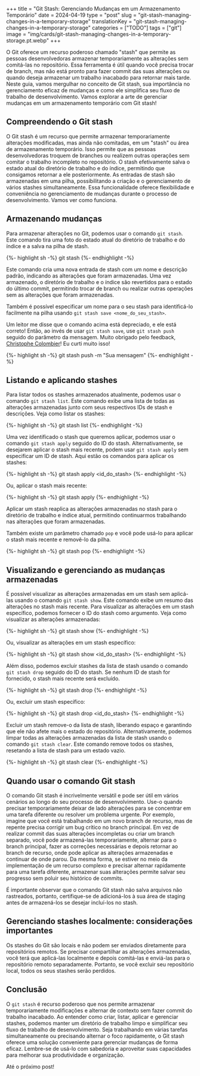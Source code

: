 +++
title = "Git Stash: Gerenciando Mudanças em um Armazenamento Temporário"
date = 2024-04-19
type = "post"
slug = "git-stash-managing-changes-in-a-temporary-storage"
translationKey = "git-stash-managing-changes-in-a-temporary-storage"
categories = ["TODO"]
tags = ["git"]
image = "img/cards/git-stash-managing-changes-in-a-temporary-storage.pt.webp"
+++

O Git oferece um recurso poderoso chamado "stash" que permite as pessoas desenvolvedoras armazenar temporariamente as alterações sem comitá-las no repositório. Essa ferramenta é útil quando você precisa trocar de branch, mas não está pronto para fazer commit das suas alterações ou quando deseja armazenar um trabalho inacabado para retornar mais tarde. Neste guia, vamos mergulhar no conceito de Git stash, sua importância no gerenciamento eficaz de mudanças e como ele simplifica seu fluxo de trabalho de desenvolvimento. Vamos explorar a arte de gerenciar mudanças em um armazenamento temporário com Git stash!

## Compreendendo o Git stash
O Git stash é um recurso que permite armazenar temporariamente alterações modificadas, mas ainda não comitadas, em um "stash" ou área de armazenamento temporário. Isso permite que as pessoas desenvolvedoras troquem de branches ou realizem outras operações sem comitar o trabalho incompleto no repositório. O stash efetivamente salva o estado atual do diretório de trabalho e do índice, permitindo que consigamos retornar a ele posteriormente. As entradas de stash são armazenadas em uma pilha, possibilitando a criação e o gerenciamento de vários stashes simultaneamente. Essa funcionalidade oferece flexibilidade e conveniência no gerenciamento de mudanças durante o processo de desenvolvimento. Vamos ver como funciona.

## Armazenando mudanças
Para armazenar alterações no Git, podemos usar o comando `git stash`. Este comando tira uma foto do estado atual do diretório de trabalho e do índice e a salva na pilha de stash.

{%- highlight sh -%}
git stash
{%- endhighlight -%}

Este comando cria uma nova entrada de stash com um nome e descrição padrão, indicando as alterações que foram armazenadas. Uma vez armazenado, o diretório de trabalho e o índice são revertidos para o estado do último commit, permitindo trocar de branch ou realizar outras operações sem as alterações que foram armazenadas.

Também é possível especificar um nome para o seu stash para identificá-lo facilmente na pilha usando `git stash save <nome_do_seu_stash>`.

Um leitor me disse que o comando acima está depreciado, e ele está correto! Então, ao invés de usar `git stash save`, use `git stash push` seguido do parâmetro da mensagem. Muito obrigado pelo feedback, [Christophe Colombier][christophe_colombier_profile]! Eu curti muito isso!

{%- highlight sh -%}
git stash push -m "Sua mensagem"
{%- endhighlight -%}

## Listando e aplicando stashes
Para listar todos os stashes armazenados atualmente, podemos usar o comando `git stash list`. Este comando exibe uma lista de todas as alterações armazenadas junto com seus respectivos IDs de stash e descrições. Veja como listar os stashes:

{%- highlight sh -%}
git stash list
{%- endhighlight -%}

Uma vez identificado o stash que queremos aplicar, podemos usar o comando `git stash apply` seguido do ID do stash. Alternativamente, se desejarem aplicar o stash mais recente, podem usar `git stash apply` sem especificar um ID de stash. Aqui estão os comandos para aplicar os stashes:

{%- highlight sh -%}
git stash apply <id_do_stash>
{%- endhighlight -%}

Ou, aplicar o stash mais recente:

{%- highlight sh -%}
git stash apply
{%- endhighlight -%}

Aplicar um stash reaplica as alterações armazenadas no stash para o diretório de trabalho e índice atual, permitindo continuarmos trabalhando nas alterações que foram armazenadas.

Também existe um parâmetro chamado `pop` e você pode usá-lo para aplicar o stash mais recente e removê-lo da pilha.

{%- highlight sh -%}
git stash pop
{%- endhighlight -%}

## Visualizando e gerenciando as mudanças armazenadas
É possível visualizar as alterações armazenadas em um stash sem aplicá-las usando o comando `git stash show`. Este comando exibe um resumo das alterações no stash mais recente. Para visualizar as alterações em um stash específico, podemos fornecer o ID do stash como argumento. Veja como visualizar as alterações armazenadas:

{%- highlight sh -%}
git stash show
{%- endhighlight -%}

Ou, visualizar as alterações em um stash específico:

{%- highlight sh -%}
git stash show <id_do_stash>
{%- endhighlight -%}

Além disso, podemos excluir stashes da lista de stash usando o comando `git stash drop` seguido do ID do stash. Se nenhum ID de stash for fornecido, o stash mais recente será excluído.

{%- highlight sh -%}
git stash drop
{%- endhighlight -%}

Ou, excluir um stash específico:

{%- highlight sh -%}
git stash drop <id_do_stash>
{%- endhighlight -%}

Excluir um stash remove-o da lista de stash, liberando espaço e garantindo que ele não afete mais o estado do repositório. Alternativamente, podemos limpar todas as alterações armazenadas da lista de stash usando o comando `git stash clear`. Este comando remove todos os stashes, resetando a lista de stash para um estado vazio.

{%- highlight sh -%}
git stash clear
{%- endhighlight -%}

## Quando usar o comando Git stash
O comando Git stash é incrivelmente versátil e pode ser útil em vários cenários ao longo do seu processo de desenvolvimento. Use-o quando precisar temporariamente deixar de lado alterações para se concentrar em uma tarefa diferente ou resolver um problema urgente. Por exemplo, imagine que você está trabalhando em um novo branch de recurso, mas de repente precisa corrigir um bug crítico no branch principal. Em vez de realizar commit das suas alterações incompletas ou criar um branch separado, você pode armazená-las temporariamente, alternar para o branch principal, fazer as correções necessárias e depois retornar ao branch de recurso, onde pode aplicar as alterações armazenadas e continuar de onde parou. Da mesma forma, se estiver no meio da implementação de um recurso complexo e precisar alternar rapidamente para uma tarefa diferente, armazenar suas alterações permite salvar seu progresso sem poluir seu histórico de commits. 

É importante observar que o comando Git stash não salva arquivos não rastreados, portanto, certifique-se de adicioná-los à sua área de staging antes de armazená-los se desejar incluí-los no stash.

## Gerenciando stashes localmente: considerações importantes
Os stashes do Git são locais e não podem ser enviados diretamente para repositórios remotos. Se precisar compartilhar as alterações armazenadas, você terá que aplicá-las localmente e depois comitá-las e enviá-las para o repositório remoto separadamente. Portanto, se você excluir seu repositório local, todos os seus stashes serão perdidos.

## Conclusão
O `git stash` é recurso poderoso que nos permite armazenar temporariamente modificações e alternar de contexto sem fazer commit do trabalho inacabado. Ao entender como criar, listar, aplicar e gerenciar stashes, podemos manter um diretório de trabalho limpo e simplificar seu fluxo de trabalho de desenvolvimento. Seja trabalhando em várias tarefas simultaneamente ou precisando alternar o foco rapidamente, o Git stash oferece uma solução conveniente para gerenciar mudanças de forma eficaz. Lembre-se de usá-lo com sabedoria e aproveitar suas capacidades para melhorar sua produtividade e organização.

Até o próximo post!

[christophe_colombier_profile]: https://dev.to/ccoveille